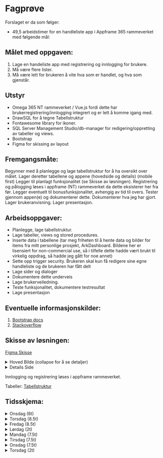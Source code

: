 # Fagprøve
Forslaget er da som følger:
- 49,5 arbeidstimer for en handleliste app i Appframe 365 rammeverket med følgende mål:

## Målet med oppgaven:
1. Lage en handeliste app med registrering og innlogging for brukere.
2. Må være flere lister.
3. Må være lett for brukeren å vite hva som er handlet, og hva som gjenstår.

## Utstyr
- Omega 365 NT rammeverket / Vue.js fordi dette har brukerregistrering/innlogging integrert og er lett å komme igang med.
- DrawSQL for å tegne Tabellstruktur
- Fontawesome library for ikoner.
- SQL Server Management Studio/db-manager for redigering/oppretting av tabeller og views.
- Bootstrap
- Figma for skissing av layout

## Fremgangsmåte:
Begynner med å planlegge og lage tabellstruktur for å ha oversikt over målet.
Lager deretter tabellene og appene (hovedside og details) (mobile first)
Legger til planlagt funksjonalitet (se Skisse av løsningen).
Registrering og pålogging løses i appframe (NT) rammeverket da dette eksisterer her fra før.
Legger eventuelt til bonusfunksjonalitet, avhengig av tid til overs.
Tester gjennom appen(e) og dokumenterer dette.
Dokumenterer hva jeg har gjort.
Lager brukeranvisning.
Lager presentasjon.

## Arbeidsoppgaver:
- Planlegge, lage tabellstruktur.
- Lage tabeller, views og stored procedures.
- Inserte data i tabellene (tar meg friheten til å hente data og bilder for items fra mitt personlige prosjekt, ArkDashboard. Bildene her er lisensiert for non-commercial use, så i tilfelle dette hadde vært brukt til virkelig oppdrag, så hadde jeg gått for noe annet)
- Sette opp trigger security. Brukeren skal kun få redigere sine egne handleliste og de brukeren har fått delt
- Lage sider og dialoger
- Dokumentere dette underveis
- Lage brukerveiledning.
- Teste funksjonalitet, dokumentere testresultat
- Lage presentasjon

## Eventuelle informasjonskilder:
1. [Bootstrap docs](https://getbootstrap.com/docs/5.0/getting-started/introduction/)
2. [Stackoverflow](https://stackoverflow.com/)

## Skisse av løsningen:

[Figma Skisse](https://www.figma.com/file/Tx8VgFlesvwddki1t5iBjc/Handleliste?type=design&node-id=0%3A1&mode=design&t=GO6XAJTYVCoCmlUx-1)
<details>
    <summary>Hoved Bilde (collapse for å se detaljer)</summary>

- Oversikt over brukerens handlelister
    - Oversikt over antall varer i hver liste.
    - Footer med mulighet for å lage ny handleliste
    - "3 dotter" meny på hver handeliste som gir mulighet til å redigere listens navn eller slette den.
    - BONUS:
          - Brukeren kan dele sine handlelister med andre i samme dialogen til "3 dotter" menyen. Dette gjøres via en lookup for å legge til personen en ønsker å dele med. I samme dialog som handlelisten redigeres på vil da også delte folk kunne slettes/legges til.
          - Søkemulighet for å la brukeren søke i handelister
      
</details>

<details>
  <summary>Details Side</summary>

  - Oversikt over innholdet i handlelisten.
  - Liste med antall av varen
      - Edit knapp til høyre, som åpner dialog for redigering av vare, antall, unit og slette varen fra handlelisten
      - Click på item eller checkboxen, checker ut varen og markerer denne som "checked" / blir streket ut.
      - Sortert etter kategori for å gjøre handlingen enklere
      - Footer med oversikt over hvor mange varer som er igjen
      - BONUS:
        - Søkemulighet for varer i handlelisten.
        - Mulighet for å la brukeren bestemme hva som skal sorteres på
        - Brukeren kan lage custom items vis varen ikke eksisterer i varelisten. Disse custom varene blir da lagt til i items tabellen med referanse til brukeren som laget denne custom varen
        - Autocomplete når brukeren skriver inn item i dialogen, vis itemet ikke eksister i listen, så kan brukeren opprette item selv (også kalt FreeSolo autocomplete)

</details>

Innlogging og registrering løses i appframe rammeverket.

Tabeller: [Tabellstruktur](https://drawsql.app/teams/arvid/diagrams/tabellstruktur)

## Tidsskjema:

<details>
    <summary>Onsdag (6t)</summary>

- Planlegging (4.5t)
- Tabellstruktur (1t)
- Dokumentere dagens aktivteter (0.5t)
</details>

<details>
    <summary>Torsdag (8.5t)</summary>

- Dokumentere dagens aktivteter (0.25t)
- Lage tabeller, inserte data, og lage trigger security (2t)
- Lage views og stored procedures (2.25t)
    - LookupItems
          - BONUS: filter på hvilke items brukeren har fått tilgang til gjennom delt handleliste
    - Handelister
    - HandleListeItems
    - Stored Procedure for å lage ny handleliste og ny handlelistevare og for å redigere varen
- Lage Hoved Side (4t)
    - Dialog for ny liste (Bonus: Legge til mulighet for å dele denne med andre)
    - Sette opp datasources, sortering
</details>

<details>
    <summary>Fredag (8.5t)</summary>

- Dokumentere dagens aktivteter og systemdokumentasjon (0.5t)
- Lage details Details siden (6t)
  - Legge til liste med varer, legge til funksjonalitet for å checke ut varer.
  - Dialog for å redigere vare.
- Justere app(ene), tilrettelegge for eventuelle endringer i scopet. (2t)
</details>

<details>
    <summary>Lørdag (2t)</summary>

- Fikse eventuelle scope endringer som ikke kom i mål på fredag (2t)
</details>

<details>
    <summary>Mandag (7.5t)</summary>

- Dokumentere dagens aktivteter og systemdokumentasjon (0.5t)
- Lage plan for testing, tester løsningen og dokumentere resultat (4t)
- Finjustere eventuelle mangler og feil etter test (2t)
- Begynne på dokumentasjon (1t)
  
</details>

<details>
    <summary>Tirsdag (7.5t)</summary>

- Dokumentere dagens aktivteter (0.5t)
- Lage systemdokumentasjon (3.5t)
- Lage brukerveiledning (3.5t)
</details>

<details>
    <summary>Onsdag (7.5t)</summary>

- Dokumentere dagens aktivteter (0.5t)
- Lage presentasjon (7t)
</details>

<details>
    <summary>Torsdag (2t)</summary>

- Presentering (1t)
- Egenvurdering (1t)
</details>

